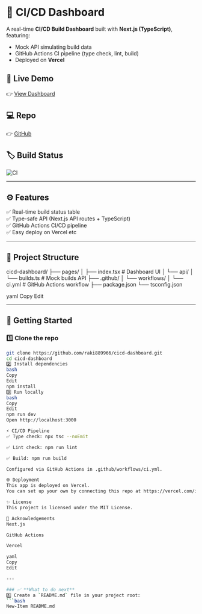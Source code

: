 # 🚀 CI/CD Dashboard

A real-time **CI/CD Build Dashboard** built with **Next.js (TypeScript)**, featuring:
- Mock API simulating build data
- GitHub Actions CI pipeline (type check, lint, build)
- Deployed on **Vercel**

## 🌟 Live Demo
👉 [View Dashboard](https://cicd-dashboard.vercel.app)

## 💻 Repo
👉 [GitHub](https://github.com/raki889966/cicd-dashboard)

## 🏷 Build Status
![CI](https://github.com/raki889966/cicd-dashboard/actions/workflows/ci.yml/badge.svg)

---

## ⚙️ Features

✅ Real-time build status table  
✅ Type-safe API (Next.js API routes + TypeScript)  
✅ GitHub Actions CI/CD pipeline  
✅ Easy deploy on Vercel  etc

---

## 📂 Project Structure
cicd-dashboard/
├── pages/
│ ├── index.tsx # Dashboard UI
│ └── api/
│ └── builds.ts # Mock builds API
├── .github/
│ └── workflows/
│ └── ci.yml # GitHub Actions workflow
├── package.json
└── tsconfig.json

yaml
Copy
Edit

---

## 🚀 Getting Started

### 1️⃣ Clone the repo
```bash
git clone https://github.com/raki889966/cicd-dashboard.git
cd cicd-dashboard
2️⃣ Install dependencies
bash
Copy
Edit
npm install
3️⃣ Run locally
bash
Copy
Edit
npm run dev
Open http://localhost:3000

⚡ CI/CD Pipeline
✅ Type check: npx tsc --noEmit

✅ Lint check: npm run lint

✅ Build: npm run build

Configured via GitHub Actions in .github/workflows/ci.yml.

🌐 Deployment
This app is deployed on Vercel.
You can set up your own by connecting this repo at https://vercel.com/import.

✨ License
This project is licensed under the MIT License.

🙌 Acknowledgements
Next.js

GitHub Actions

Vercel

yaml
Copy
Edit

---

### ✅ **What to do next**
1️⃣ Create a `README.md` file in your project root:
```bash
New-Item README.md